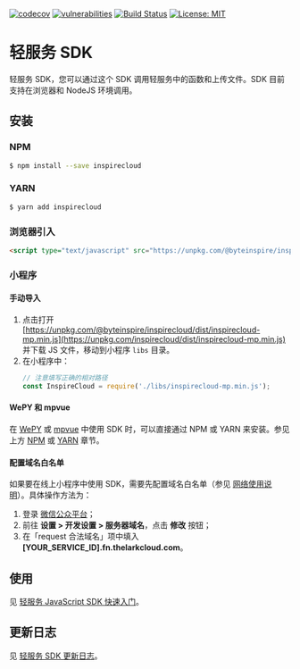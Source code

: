 [![codecov](https://codecov.io/gh/Margaux7/action-test/branch/master/graph/badge.svg?token=A22UJDMWKE)](https://codecov.io/gh/Margaux7/action-test)
[![vulnerabilities](https://snyk.io/test/github/margaux7/action-test/badge.svg)](https://snyk.io/test/github/margaux7/action-test)
[![Build Status](https://github.com/Margaux7/action-test/actions/workflows/test.yml/badge.svg)](https://github.com/Margaux7/action-test/actions)
[![License: MIT](https://img.shields.io/badge/License-MIT-yellow.svg)](https://opensource.org/licenses/MIT)

# 轻服务 SDK

轻服务 SDK，您可以通过这个 SDK 调用轻服务中的函数和上传文件。SDK 目前支持在浏览器和 NodeJS 环境调用。

## 安装

### NPM

```bash
$ npm install --save inspirecloud
```

### YARN

```bash
$ yarn add inspirecloud
```

### 浏览器引入

```html
<script type="text/javascript" src="https://unpkg.com/@byteinspire/inspirecloud/dist/inspirecloud-browser.min.js"></script>
```

### 小程序

#### 手动导入

1. 点击打开 [https://unpkg.com/@byteinspire/inspirecloud/dist/inspirecloud-mp.min.js](https://unpkg.com/inspirecloud/dist/inspirecloud-mp.min.js) 并下载 JS 文件，移动到小程序 `libs` 目录。
2. 在小程序中：
    ```javascript
    // 注意填写正确的相对路径
    const InspireCloud = require('./libs/inspirecloud-mp.min.js');
    ```

#### WePY 和 mpvue

在 [WePY](https://tencent.github.io/wepy/) 或 [mpvue](http://mpvue.com/) 中使用 SDK 时，可以直接通过 NPM 或 YARN 来安装。参见上方 [NPM](#NPM) 或 [YARN](#YARN) 章节。

#### 配置域名白名单

如果要在线上小程序中使用 SDK，需要先配置域名白名单（参见 [网络使用说明](https://developers.weixin.qq.com/miniprogram/dev/framework/ability/network.html)）。具体操作方法为：

1. 登录 [微信公众平台](https://mp.weixin.qq.com/)；
2. 前往 __设置 > 开发设置 > 服务器域名__，点击 __修改__ 按钮；
3. 在「request 合法域名」项中填入 __[YOUR_SERVICE_ID].fn.thelarkcloud.com__。

## 使用

见 [轻服务 JavaScript SDK 快速入门](https://qingfuwu.cn/docs/nodejs/sdk/js-sdk.html#quickstart)。


## 更新日志
见 [轻服务 SDK 更新日志](./CHANGELOG.md)。
